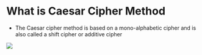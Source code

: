 # What is Caesar Cipher Method
* The Caesar cipher method is based on a mono-alphabetic cipher and is also called a shift cipher or additive cipher

<img src="https://media.discordapp.net/attachments/850169413331189800/957728916536184952/caesar.gif?width=906&height=463">
